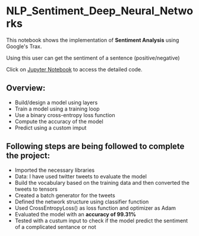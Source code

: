 # NLP_Sentiment_Deep_Neural_Networks

This notebook shows the implementation of <strong>Sentiment Analysis</strong> using Google's Trax. 

Using this user can get the sentiment of a sentence (positive/negative)

Click on [Jupyter Notebook](https://github.com/aprasad13/NLP_Sentiment_Deep_Neural_Networks/blob/master/Sentiment_Deep_Neural_Networks.ipynb) to access the detailed code.

## Overview:
- Build/design a model using layers
- Train a model using a training loop
- Use a binary cross-entropy loss function
- Compute the accuracy of the model
- Predict using a custom imput

## Following steps are being followed to complete the project:
- Imported the necessary libraries
- Data: I have used twitter tweets to evaluate the model
- Build the vocabulary based on the training data and then converted the tweets to tensors
- Created a batch generator for the tweets
- Defined the network structure using classifier function
- Used CrossEntropyLoss() as loss function and optimizer as Adam
- Evaluated the model with an <strong>accuracy of 99.31%</strong>
- Tested with a custum input to check if the model predict the sentiment of a complicated sentance or not
